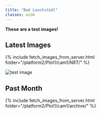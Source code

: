 ```yaml
---
title: "Bad Lauchstädt"
classes: wide
---
```


**These are a test images!**

## Latest Images

{% include fetch_images_from_server.html folder="/platform2/Plot1/cam1/NRT/" %}

<img src="http://85.214.136.59/camhi_data/platform2/Plot1/cam1/NRT/P24031308595910.jpg" alt="test image" />

## Past Month

{% include fetch_images_from_server.html folder="/platform2/Plot1/cam1/archive/" %}
